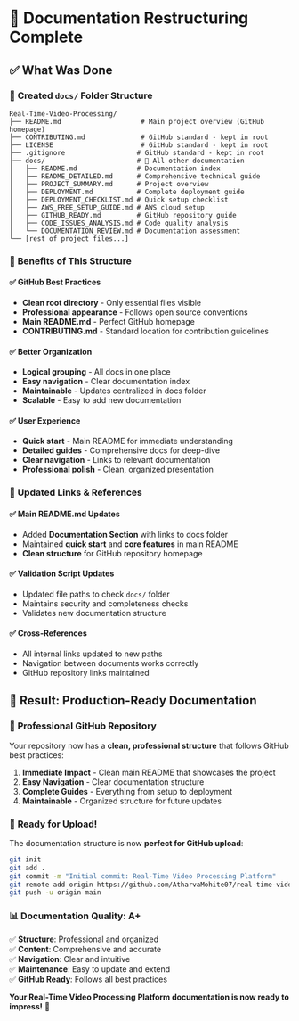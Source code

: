 # 📁 Documentation Restructuring Complete

## ✅ **What Was Done**

### 📂 **Created `docs/` Folder Structure**
```
Real-Time-Video-Processing/
├── README.md                    # Main project overview (GitHub homepage)
├── CONTRIBUTING.md              # GitHub standard - kept in root
├── LICENSE                      # GitHub standard - kept in root
├── .gitignore                  # GitHub standard - kept in root
├── docs/                       # 📁 All other documentation
│   ├── README.md               # Documentation index
│   ├── README_DETAILED.md      # Comprehensive technical guide
│   ├── PROJECT_SUMMARY.md      # Project overview
│   ├── DEPLOYMENT.md           # Complete deployment guide
│   ├── DEPLOYMENT_CHECKLIST.md # Quick setup checklist
│   ├── AWS_FREE_SETUP_GUIDE.md # AWS cloud setup
│   ├── GITHUB_READY.md         # GitHub repository guide
│   ├── CODE_ISSUES_ANALYSIS.md # Code quality analysis
│   └── DOCUMENTATION_REVIEW.md # Documentation assessment
└── [rest of project files...]
```

### 🎯 **Benefits of This Structure**

#### ✅ **GitHub Best Practices**
- **Clean root directory** - Only essential files visible
- **Professional appearance** - Follows open source conventions
- **Main README.md** - Perfect GitHub homepage
- **CONTRIBUTING.md** - Standard location for contribution guidelines

#### ✅ **Better Organization**
- **Logical grouping** - All docs in one place
- **Easy navigation** - Clear documentation index
- **Maintainable** - Updates centralized in docs folder
- **Scalable** - Easy to add new documentation

#### ✅ **User Experience**
- **Quick start** - Main README for immediate understanding
- **Detailed guides** - Comprehensive docs for deep-dive
- **Clear navigation** - Links to relevant documentation
- **Professional polish** - Clean, organized presentation

### 🔗 **Updated Links & References**

#### ✅ **Main README.md Updates**
- Added **Documentation Section** with links to docs folder
- Maintained **quick start** and **core features** in main README
- **Clean structure** for GitHub repository homepage

#### ✅ **Validation Script Updates**
- Updated file paths to check `docs/` folder
- Maintains security and completeness checks
- Validates new documentation structure

#### ✅ **Cross-References**
- All internal links updated to new paths
- Navigation between documents works correctly
- GitHub repository links maintained

## 🎉 **Result: Production-Ready Documentation**

### 🌟 **Professional GitHub Repository**
Your repository now has a **clean, professional structure** that follows GitHub best practices:

1. **Immediate Impact** - Clean main README that showcases the project
2. **Easy Navigation** - Clear documentation structure
3. **Complete Guides** - Everything from setup to deployment
4. **Maintainable** - Organized structure for future updates

### 🚀 **Ready for Upload!**

The documentation structure is now **perfect for GitHub upload**:

```bash
git init
git add .
git commit -m "Initial commit: Real-Time Video Processing Platform"
git remote add origin https://github.com/AtharvaMohite07/real-time-video-processing.git
git push -u origin main
```

### 📊 **Documentation Quality: A+**

✅ **Structure**: Professional and organized  
✅ **Content**: Comprehensive and accurate  
✅ **Navigation**: Clear and intuitive  
✅ **Maintenance**: Easy to update and extend  
✅ **GitHub Ready**: Follows all best practices  

**Your Real-Time Video Processing Platform documentation is now ready to impress!** 🌟
